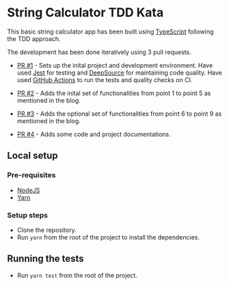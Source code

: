 # String Calculator TDD Kata

This basic string calculator app has been built using [TypeScript](https://www.typescriptlang.org/) following the TDD approach.

The development has been done iteratively using 3 pull requests.
- [PR #1](https://github.com/anto-christo/string-calculator-tdd-kata/pull/1) - Sets up the inital project and development environment. Have used [Jest](https://jestjs.io/) for testing and [DeepSource](https://deepsource.com/) for maintaining code quality. Have used [GitHub Actions](https://github.com/features/actions) to run the tests and quality checks on CI.

- [PR #2](https://github.com/anto-christo/string-calculator-tdd-kata/pull/2) - Adds the inital set of functionalities from point 1 to point 5 as mentioned in the blog.

- [PR #3](https://github.com/anto-christo/string-calculator-tdd-kata/pull/3) - Adds the optional set of functionalities from point 6 to point 9 as mentioned in the blog.

- [PR #4](https://github.com/anto-christo/string-calculator-tdd-kata/pull/4) - Adds some code and project documentations.

## Local setup
### Pre-requisites
 - [NodeJS](https://nodejs.org/en/download)
 - [Yarn](https://classic.yarnpkg.com/lang/en/docs/install/#mac-stable)

### Setup steps
- Clone the repository.
- Run `yarn` from the root of the project to install the dependencies.

## Running the tests
- Run `yarn test` from the root of the project.
